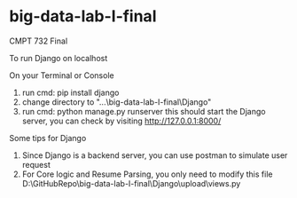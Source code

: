 # big-data-lab-I-final
CMPT 732 Final

To run Django on localhost

On your Terminal or Console
1. run cmd: pip install django
2. change directory to "...\big-data-lab-I-final\Django"
3. run cmd: python manage.py runserver
this should start the Django server, you can check by visiting http://127.0.0.1:8000/

Some tips for Django
1. Since Django is a backend server, you can use postman to simulate user request
2. For Core logic and Resume Parsing, you only need to modify this file D:\GitHubRepo\big-data-lab-I-final\Django\upload\views.py

